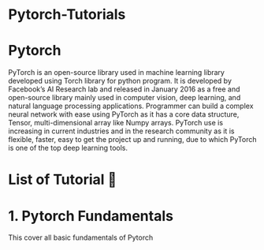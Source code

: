 # Pytorch-Tutorials

# Pytorch
PyTorch is an open-source library used in machine learning library developed using Torch library for python program. It is developed by Facebook’s AI Research lab and released in January 2016 as a free and open-source library mainly used in computer vision, deep learning, and natural language processing applications. Programmer can build a complex neural network with ease using PyTorch as it has a core data structure, Tensor, multi-dimensional array like Numpy arrays. PyTorch use is increasing in current industries and in the research community as it is flexible, faster, easy to get the project up and running, due to which PyTorch is one of the top deep learning tools.



# List of Tutorial :scroll:
# 1. Pytorch Fundamentals
This cover all basic fundamentals of Pytorch
